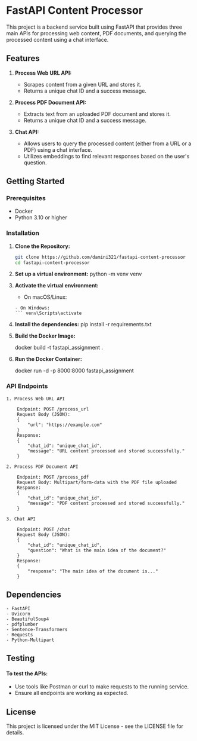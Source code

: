 # FastAPI Content Processor

This project is a backend service built using FastAPI that provides three main APIs for processing web content, PDF documents, and querying the processed content using a chat interface.

## Features

1. **Process Web URL API:**
   - Scrapes content from a given URL and stores it.
   - Returns a unique chat ID and a success message.

2. **Process PDF Document API:**
   - Extracts text from an uploaded PDF document and stores it.
   - Returns a unique chat ID and a success message.

3. **Chat API:**
   - Allows users to query the processed content (either from a URL or a PDF) using a chat interface.
   - Utilizes embeddings to find relevant responses based on the user's question.

## Getting Started

### Prerequisites

- Docker
- Python 3.10 or higher

### Installation

1. **Clone the Repository:**

   ```bash
   git clone https://github.com/damini321/fastapi-content-processor
   cd fastapi-content-processor

2. **Set up a virtual environment:**
    python -m venv venv

3. **Activate the virtual environment:**
    - On macOS/Linux: 
    ``` source venv/bin/activate
    - On Windows:
    ``` venv\Scripts\activate

4. **Install the dependencies:**
    pip install -r requirements.txt

5. **Build the Docker Image:**

    docker build -t fastapi_assignment .

6. **Run the Docker Container:**

    docker run -d -p 8000:8000 fastapi_assignment

### API Endpoints
    1. Process Web URL API

        Endpoint: POST /process_url
        Request Body (JSON): 
        {
            "url": "https://example.com"
        }
        Response:
        {
            "chat_id": "unique_chat_id",
            "message": "URL content processed and stored successfully."
        }

    2. Process PDF Document API

        Endpoint: POST /process_pdf
        Request Body: Multipart/form-data with the PDF file uploaded
        Response:
        {
            "chat_id": "unique_chat_id",
            "message": "PDF content processed and stored successfully."
        }

    3. Chat API

        Endpoint: POST /chat
        Request Body (JSON):
        {
            "chat_id": "unique_chat_id",
            "question": "What is the main idea of the document?"
        }
        Response:
        {
            "response": "The main idea of the document is..."
        }

## Dependencies
    - FastAPI
    - Uvicorn
    - BeautifulSoup4
    - pdfplumber
    - Sentence-Transformers
    - Requests
    - Python-Multipart

## Testing
#### To test the APIs:
- Use tools like Postman or curl to make requests to the running service.
- Ensure all endpoints are working as expected.

## License
This project is licensed under the MIT License - see the LICENSE file for details.
